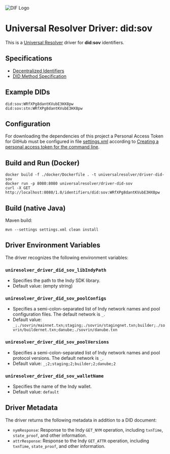 ![DIF Logo](https://raw.githubusercontent.com/decentralized-identity/universal-resolver/master/docs/logo-dif.png)

# Universal Resolver Driver: did:sov

This is a [Universal Resolver](https://github.com/decentralized-identity/universal-resolver/) driver for **did:sov** identifiers.

## Specifications

* [Decentralized Identifiers](https://w3c.github.io/did-core/)
* [DID Method Specification](https://sovrin-foundation.github.io/sovrin/spec/did-method-spec-template.html)

## Example DIDs

```
did:sov:WRfXPg8dantKVubE3HX8pw
did:sov:stn:WRfXPg8dantKVubE3HX8pw
```
## Configuration
For downloading the dependencies of this project a Personal Access Token for GitHub must be configured in file [settings.xml](https://github.com/decentralized-identity/uni-resolver-driver-did-sov/blob/release-0.1.x/settings.xml) according to [Creating a personal access token for the command line](https://help.github.com/en/github/authenticating-to-github/creating-a-personal-access-token-for-the-command-line).

## Build and Run (Docker)

```
docker build -f ./docker/Dockerfile . -t universalresolver/driver-did-sov
docker run -p 8080:8080 universalresolver/driver-did-sov
curl -X GET http://localhost:8080/1.0/identifiers/did:sov:WRfXPg8dantKVubE3HX8pw
```

## Build (native Java)
Maven build:

    mvn --settings settings.xml clean install

## Driver Environment Variables

The driver recognizes the following environment variables:

### `uniresolver_driver_did_sov_libIndyPath`

 * Specifies the path to the Indy SDK library.
 * Default value: (empty string)

### `uniresolver_driver_did_sov_poolConfigs`

 * Specifies a semi-colon-separated list of Indy network names and pool configuration files. The default network is `_`.
 * Default value: `_;./sovrin/mainnet.txn;staging;./sovrin/stagingnet.txn;builder;./sovrin/buildernet.txn;danube;./sovrin/danube.txn`

### `uniresolver_driver_did_sov_poolVersions`

 * Specifies a semi-colon-separated list of Indy network names and pool protocol versions. The default network is `_`.
 * Default value: `_;2;staging;2;builder;2;danube;2`

### `uniresolver_driver_did_sov_walletName`

 * Specifies the name of the Indy wallet.
 * Default value: `default`

## Driver Metadata

The driver returns the following metadata in addition to a DID document:

* `nymResponse`: Response to the Indy `GET_NYM` operation, including `txnTime`, `state_proof`, and other information.
* `attrResponse`: Response to the Indy `GET_ATTR` operation, including `txnTime`, `state_proof`, and other information.
